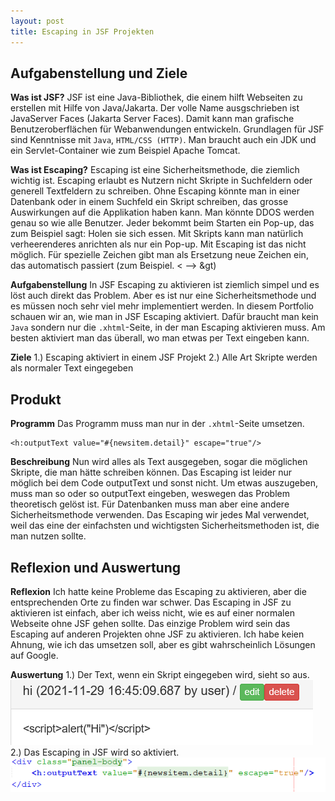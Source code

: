```yaml
---
layout: post
title: Escaping in JSF Projekten
---
```


## Aufgabenstellung und Ziele
**Was ist JSF?** 
JSF ist eine Java-Bibliothek, die einem hilft Webseiten zu erstellen mit Hilfe von Java/Jakarta. Der volle Name ausgschrieben ist JavaServer Faces (Jakarta Server Faces). 
Damit kann man grafische Benutzeroberflächen für Webanwendungen entwickeln. Grundlagen für JSF sind Kenntnisse mit `Java`, `HTML/CSS (HTTP)`. 
Man braucht auch ein JDK und ein Servlet-Container wie zum Beispiel Apache Tomcat.

**Was ist Escaping?**
Escaping ist eine Sicherheitsmethode, die ziemlich wichtig ist. Escaping erlaubt es Nutzern nicht Skripte in Suchfeldern oder generell Textfeldern zu schreiben. Ohne Escaping 
könnte man in einer Datenbank oder in einem Suchfeld ein Skript schreiben, das grosse Auswirkungen auf die Applikation haben kann. Man könnte DDOS werden genau so wie alle Benutzer.
Jeder bekommt beim Starten ein Pop-up, das zum Beispiel sagt: Holen sie sich essen. Mit Skripts kann man natürlich verheerenderes anrichten als nur ein Pop-up. 
Mit Escaping ist das nicht möglich. Für spezielle Zeichen gibt man als Ersetzung neue Zeichen ein, das automatisch passiert (zum Beispiel. < --> &gt)

**Aufgabenstellung**
In JSF Escaping zu aktivieren ist ziemlich simpel und es löst auch direkt das Problem. Aber es ist nur eine Sicherheitsmethode und es müssen noch sehr viel mehr implementiert 
werden. In diesem Portfolio schauen wir an, wie man in JSF Escaping aktiviert. Dafür braucht man kein `Java` sondern nur die `.xhtml`-Seite, in der man Escaping aktivieren muss.
Am besten aktiviert man das überall, wo man etwas per Text eingeben kann.

**Ziele**
1.) Escaping aktiviert in einem JSF Projekt
2.) Alle Art Skripte werden als normaler Text eingegeben


## Produkt
**Programm**
Das Programm muss man nur in der `.xhtml`-Seite umsetzen.
```xhtml
<h:outputText value="#{newsitem.detail}" escape="true"/>
```

**Beschreibung**
Nun wird alles als Text ausgegeben, sogar die möglichen Skripte, die man hätte schreiben können. Das Escaping ist leider nur möglich bei dem Code outputText und sonst nicht.
Um etwas auszugeben, muss man so oder so outputText eingeben, weswegen das Problem theoretisch gelöst ist. Für Datenbanken muss man aber eine andere Sicherheitsmethode verwenden.
Das Escaping wir jedes Mal verwendet, weil das eine der einfachsten und wichtigsten Sicherheitsmethoden ist, die man nutzen sollte.

## Reflexion und Auswertung
**Reflexion**
Ich hatte keine Probleme das Escaping zu aktivieren, aber die entsprechenden Orte zu finden war schwer. Das Escaping in JSF zu aktivieren ist einfach, aber ich weiss nicht, wie
es auf einer normalen Webseite ohne JSF gehen sollte. Das einzige Problem wird sein das Escaping auf anderen Projekten ohne JSF zu aktivieren. Ich habe keien Ahnung, wie ich das umsetzen soll, aber es gibt wahrscheinlich Lösungen auf Google.

**Auswertung**
1.) Der Text, wenn ein Skript eingegeben wird, sieht so aus.
![Skript](https://github.com/AltayMetehan/AltayMetehan.github.io/blob/70ff7f23133f1c1e6344e63dea9ff1f0c0705723/images/skript.PNG)
2.) Das Escaping in JSF wird so aktiviert.
![Escaping](https://github.com/AltayMetehan/AltayMetehan.github.io/blob/70ff7f23133f1c1e6344e63dea9ff1f0c0705723/images/escaping.PNG)
